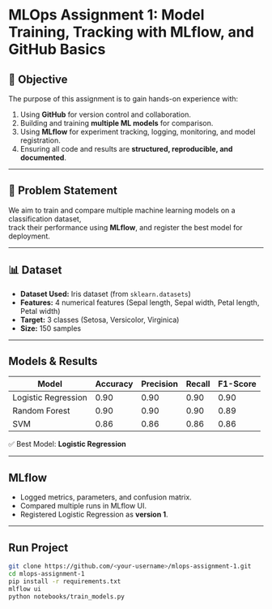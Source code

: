 # MLOps Assignment 1: Model Training, Tracking with MLflow, and GitHub Basics

## 🎯 Objective
The purpose of this assignment is to gain hands-on experience with:
1. Using **GitHub** for version control and collaboration.  
2. Building and training **multiple ML models** for comparison.  
3. Using **MLflow** for experiment tracking, logging, monitoring, and model registration.  
4. Ensuring all code and results are **structured, reproducible, and documented**.  

---

## 📝 Problem Statement
We aim to train and compare multiple machine learning models on a classification dataset,  
track their performance using **MLflow**, and register the best model for deployment.

---

## 📊 Dataset
- **Dataset Used:** Iris dataset (from `sklearn.datasets`)  
- **Features:** 4 numerical features (Sepal length, Sepal width, Petal length, Petal width)  
- **Target:** 3 classes (Setosa, Versicolor, Virginica)  
- **Size:** 150 samples  

---

## Models & Results
| Model                | Accuracy | Precision | Recall | F1-Score |
|-----------------------|----------|-----------|--------|----------|
| Logistic Regression   | 0.90     | 0.90      | 0.90   | 0.90     |
| Random Forest         | 0.90     | 0.90      | 0.90   | 0.89     |
| SVM                   | 0.86     | 0.86      | 0.86   | 0.86     |

✅ Best Model: **Logistic Regression**

---

## MLflow
- Logged metrics, parameters, and confusion matrix.  
- Compared multiple runs in MLflow UI.  
- Registered Logistic Regression as **version 1**.  

---

## Run Project
```bash
git clone https://github.com/<your-username>/mlops-assignment-1.git
cd mlops-assignment-1
pip install -r requirements.txt
mlflow ui
python notebooks/train_models.py
